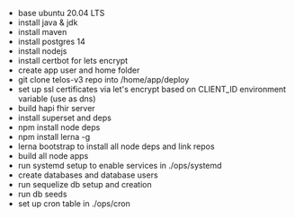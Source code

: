- base ubuntu 20.04 LTS
- install java & jdk
- install maven
- install postgres 14
- install nodejs
- install certbot for lets encrypt
- create app user and home folder
- git clone telos-v3 repo into /home/app/deploy
- set up ssl certificates via let's encrypt based on CLIENT_ID environment variable (use as dns)
- build hapi fhir server
- install superset and deps
- npm install node deps
- npm install lerna -g
- lerna bootstrap to install all node deps and link repos
- build all node apps
- run systemd setup to enable services in ./ops/systemd
- create databases and database users
- run sequelize db setup and creation
- run db seeds
- set up cron table in ./ops/cron